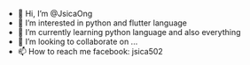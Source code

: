 - 👋 Hi, I’m @JsicaOng
- 👀 I’m interested in python and flutter language
- 🌱 I’m currently learning python language and also everything
- 💞️ I’m looking to collaborate on ...
- 📫 How to reach me facebook: jsica502

<!---
JsicaOng/JsicaOng is a ✨ special ✨ repository because its `README.md` (this file) appears on your GitHub profile.
You can click the Preview link to take a look at your changes.
--->

